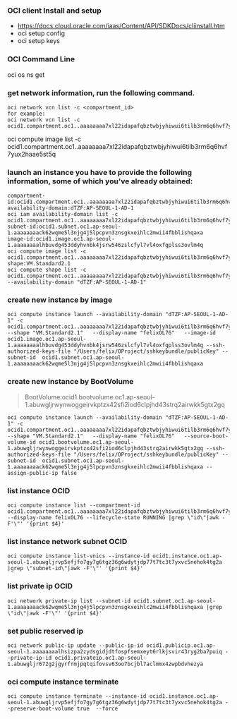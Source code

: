### OCI client Install and setup
- https://docs.cloud.oracle.com/iaas/Content/API/SDKDocs/cliinstall.htm
- oci setup config
- oci setup keys

### OCI Command Line

oci os ns get

### get network information, run the following command.
```
oci network vcn list -c <compartment_id>
for example:
oci network vcn list -c ocid1.compartment.oc1..aaaaaaaa7xl22idapafqbztwbjyhiwui6tilb3rm6q6hvf7yux2haae5st5q
```

oci compute image list -c ocid1.compartment.oc1..aaaaaaaa7xl22idapafqbztwbjyhiwui6tilb3rm6q6hvf7yux2haae5st5q


### launch an instance you have to provide the following information, some of which you've already obtained:
```
compartment-id:ocid1.compartment.oc1..aaaaaaaa7xl22idapafqbztwbjyhiwui6tilb3rm6q6hvf7yux2haae5st5q
availability-domain:dTZF:AP-SEOUL-1-AD-1
oci iam availability-domain list -c ocid1.compartment.oc1..aaaaaaaa7xl22idapafqbztwbjyhiwui6tilb3rm6q6hvf7yux2haae5st5q
subnet-id:ocid1.subnet.oc1.ap-seoul-1.aaaaaaaack62wqme5l3njg4j5lpcpvn3znsgkxeihlc2mwii4fbblishqaxa
image-id:ocid1.image.oc1.ap-seoul-1.aaaaaaaalhbuvdg453ddyhvnbk4jsrw546zslcfyl7vl4oxfgplss3ovlm4q
oci compute image list -c ocid1.compartment.oc1..aaaaaaaa7xl22idapafqbztwbjyhiwui6tilb3rm6q6hvf7yux2haae5st5q
shape:VM.Standard2.1
oci compute shape list -c ocid1.compartment.oc1..aaaaaaaa7xl22idapafqbztwbjyhiwui6tilb3rm6q6hvf7yux2haae5st5q --availability-domain "dTZF:AP-SEOUL-1-AD-1"
```
### create new instance by image


```
oci compute instance launch --availability-domain "dTZF:AP-SEOUL-1-AD-1" -c ocid1.compartment.oc1..aaaaaaaa7xl22idapafqbztwbjyhiwui6tilb3rm6q6hvf7yux2haae5st5q --shape "VM.Standard2.1"   --display-name "felixOL76"   --image-id ocid1.image.oc1.ap-seoul-1.aaaaaaaalhbuvdg453ddyhvnbk4jsrw546zslcfyl7vl4oxfgplss3ovlm4q --ssh-authorized-keys-file "/Users/felix/OProject/sshkeybundle/publicKey" --subnet-id  ocid1.subnet.oc1.ap-seoul-1.aaaaaaaack62wqme5l3njg4j5lpcpvn3znsgkxeihlc2mwii4fbblishqaxa
```
### create new instance by BootVolume
> BootVolume:ocid1.bootvolume.oc1.ap-seoul-1.abuwgljrwynwoggeirvkptzx42sfi2iod6clpjhd43strq2airwkk5gtx2gq
```
oci compute instance launch --availability-domain "dTZF:AP-SEOUL-1-AD-1" -c ocid1.compartment.oc1..aaaaaaaa7xl22idapafqbztwbjyhiwui6tilb3rm6q6hvf7yux2haae5st5q --shape "VM.Standard2.1"   --display-name "felixOL76"   --source-boot-volume-id ocid1.bootvolume.oc1.ap-seoul-1.abuwgljrwynwoggeirvkptzx42sfi2iod6clpjhd43strq2airwkk5gtx2gq --ssh-authorized-keys-file "/Users/felix/OProject/sshkeybundle/publicKey" --subnet-id  ocid1.subnet.oc1.ap-seoul-1.aaaaaaaack62wqme5l3njg4j5lpcpvn3znsgkxeihlc2mwii4fbblishqaxa --assign-public-ip false
```
### list instance OCID
```
oci compute instance list --compartment-id ocid1.compartment.oc1..aaaaaaaa7xl22idapafqbztwbjyhiwui6tilb3rm6q6hvf7yux2haae5st5q --display-name felixOL76 --lifecycle-state RUNNING |grep \"id\"|awk -F'\"' '{print $4}'
```
### list instance network subnet OCID
```
oci compute instance list-vnics --instance-id ocid1.instance.oc1.ap-seoul-1.abuwgljrvp5efjfo7gy7g6tgz36g6wdytjdp77t7tc3t7yxvc5nehok4tg2a |grep \"subnet-id\"|awk -F'\"' '{print $4}'
```
### list private ip OCID
```
oci network private-ip list --subnet-id ocid1.subnet.oc1.ap-seoul-1.aaaaaaaack62wqme5l3njg4j5lpcpvn3znsgkxeihlc2mwii4fbblishqaxa |grep \"id\"|awk -F'\"' '{print $4}'
```
### set public reserved ip
```
oci network public-ip update --public-ip-id ocid1.publicip.oc1.ap-seoul-1.aaaaaaaalhsizpa2zydsgidjdtfospfsemxeyt6rlkjsvir43ryg2ba7puiq --private-ip-id ocid1.privateip.oc1.ap-seoul-1.abuwgljr672g2jgyrfrmjpqtqifovsv63oo7bcjbl7aclmmx4zwpbdvhezya
```

### oci compute instance terminate
```
oci compute instance terminate --instance-id ocid1.instance.oc1.ap-seoul-1.abuwgljrvp5efjfo7gy7g6tgz36g6wdytjdp77t7tc3t7yxvc5nehok4tg2a --preserve-boot-volume true  --force
```
